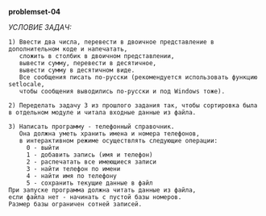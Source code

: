 **problemset-04**

*УСЛОВИЕ ЗАДАЧ:*

    1) Ввести два числа, перевести в двоичное представление в дополнительном коде и напечатать,
       сложить в столбик в двоичном представлении,
       вывести сумму, перевести в десятичное,
       вывести сумму в десятичном виде.
       Все сообщения писать по-русски (рекомендуется использовать функцию setlocale,
       чтобы сообщения выводились по-русски и под Windows тоже).

    2) Переделать задачу 3 из прошлого задания так, чтобы сортировка была в отдельном модуле и читала входные данные из файла.

    3) Написать программу - телефонный справочник.
       Она должна уметь хранить имена и номера телефонов,
       в интерактивном режиме осуществлять следующие операции:
         0 - выйти
         1 - добавить запись (имя и телефон)
         2 - распечатать все имеющиеся записи
         3 - найти телефон по имени
         4 - найти имя по телефону
         5 - сохранить текущие данные в файл
    При запуске программа должна читать данные из файла,
    если файла нет - начинать с пустой базы номеров.
    Размер базы ограничен сотней записей.
